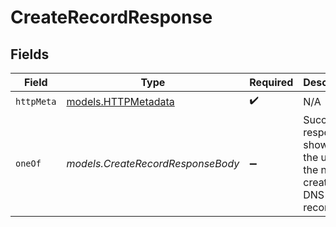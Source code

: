 # CreateRecordResponse


## Fields

| Field                                                                | Type                                                                 | Required                                                             | Description                                                          |
| -------------------------------------------------------------------- | -------------------------------------------------------------------- | -------------------------------------------------------------------- | -------------------------------------------------------------------- |
| `httpMeta`                                                           | [models.HTTPMetadata](../models/httpmetadata.md)                     | :heavy_check_mark:                                                   | N/A                                                                  |
| `oneOf`                                                              | *models.CreateRecordResponseBody*                                    | :heavy_minus_sign:                                                   | Successful response showing the uid of the newly created DNS record. |
